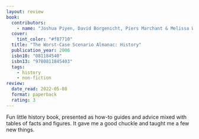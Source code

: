 ```yaml
---
layout: review
book:
  contributors:
    - name: "Joshua Piyen, David Borgenicht, Piers Marchant & Melissa Wagner"
  cover:
    tint_color: "#f87710"
  title: "The Worst-Case Scenario Almanac: History"
  publication_year: 2006
  isbn10: "081184540"
  isbn13: "9780811845403"
  tags:
    - history
    - non-fiction
review:
  date_read: 2022-05-08
  format: paperback
  rating: 3
---
```


Fun little history book, presented as how-to guides and advice mixed with tables of facts and figures.
It gave me a good chuckle and taught me a few new things.

